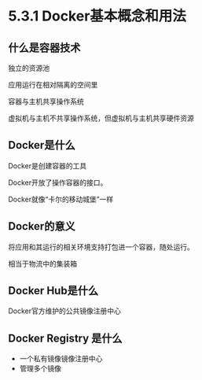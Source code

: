 # 5.3.1 Docker基本概念和用法

## 什么是容器技术

独立的资源池

应用运行在相对隔离的空间里

容器与主机共享操作系统

虚拟机与主机不共享操作系统，但虚拟机与主机共享硬件资源

## Docker是什么

Docker是创建容器的工具

Docker开放了操作容器的接口。

Docker就像“卡尔的移动城堡”一样

## Docker的意义

将应用和其运行的相关环境支持打包进一个容器，随处运行。

相当于物流中的集装箱

## Docker Hub是什么

Docker官方维护的公共镜像注册中心

## Docker Registry 是什么

- 一个私有镜像镜像注册中心
- 管理多个镜像